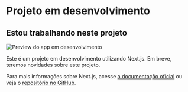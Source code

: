 # Projeto em desenvolvimento

## Estou trabalhando neste projeto

![Preview do app em desenvolvimento](https://ignite-call-lidianediniz.vercel.app/_next/image?url=%2F_next%2Fstatic%2Fmedia%2Fapp-preview.786e5de9.png&w=750&q=100)

Este é um projeto em desenvolvimento utilizando Next.js. Em breve, teremos novidades sobre este projeto. 

Para mais informações sobre Next.js, acesse [a documentação oficial](https://nextjs.org/) ou veja o [repositório no GitHub](https://github.com/vercel/next.js/).
